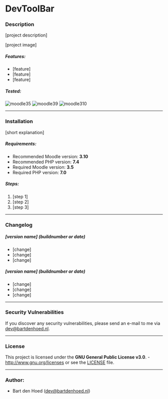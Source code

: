 # DevToolBar

### Description

[project description]

[project image]

##### Features:
* [feature]
* [feature]
* [feature]

##### Tested:
![moodle35](https://img.shields.io/badge/moodle-3.5-brightgreen.svg)
![moodle39](https://img.shields.io/badge/moodle-3.9-brightgreen.svg)
![moodle310](https://img.shields.io/badge/moodle-3.10-brightgreen.svg)

---

### Installation

[short explanation]

##### Requirements:
* Recommended Moodle version: **3.10**
* Recommended PHP version: **7.4**
* Required Moodle version: **3.5**
* Required PHP version: **7.0**

##### Steps:
1. [step 1]
2. [step 2]
3. [step 3]

---

### Changelog

##### [version name] (buildnumber or date)
* [change]
* [change]
* [change]

##### [version name] (buildnumber or date)
* [change]
* [change]
* [change]

---

### Security Vulnerabilities
If you discover any security vulnerabilities, please send an e-mail to me via dev@bartdenhoed.nl.

---

### License
This project is licensed under the **GNU General Public License v3.0**. - http://www.gnu.org/licenses or see the [LICENSE](LICENSE) file.

---

### Author:
* Bart den Hoed (dev@bartdenhoed.nl)